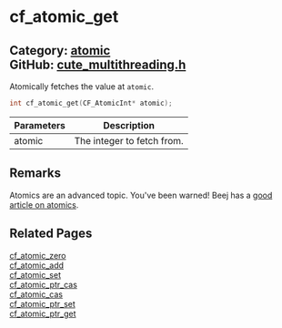 # cf_atomic_get

Category: [atomic](https://github.com/RandyGaul/cute_framework/blob/master/docs/api_reference?id=atomic)  
GitHub: [cute_multithreading.h](https://github.com/RandyGaul/cute_framework/blob/master/include/cute_multithreading.h)  
---

Atomically fetches the value at `atomic`.

```cpp
int cf_atomic_get(CF_AtomicInt* atomic);
```

Parameters | Description
--- | ---
atomic | The integer to fetch from.

## Remarks

Atomics are an advanced topic. You've been warned! Beej has a [good article on atomics](https://beej.us/guide/bgc/html/split/chapter-atomics.html).

## Related Pages

[cf_atomic_zero](https://github.com/RandyGaul/cute_framework/blob/master/docs/atomic/cf_atomic_zero.md)  
[cf_atomic_add](https://github.com/RandyGaul/cute_framework/blob/master/docs/atomic/cf_atomic_add.md)  
[cf_atomic_set](https://github.com/RandyGaul/cute_framework/blob/master/docs/atomic/cf_atomic_set.md)  
[cf_atomic_ptr_cas](https://github.com/RandyGaul/cute_framework/blob/master/docs/atomic/cf_atomic_ptr_cas.md)  
[cf_atomic_cas](https://github.com/RandyGaul/cute_framework/blob/master/docs/atomic/cf_atomic_cas.md)  
[cf_atomic_ptr_set](https://github.com/RandyGaul/cute_framework/blob/master/docs/atomic/cf_atomic_ptr_set.md)  
[cf_atomic_ptr_get](https://github.com/RandyGaul/cute_framework/blob/master/docs/atomic/cf_atomic_ptr_get.md)  
